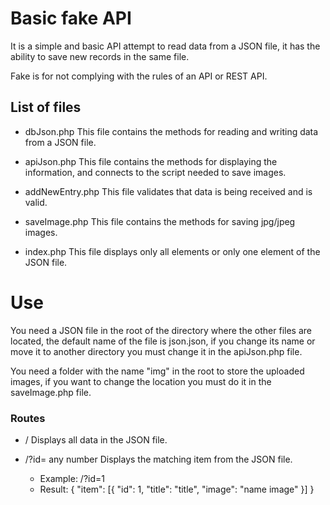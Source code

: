 # Basic fake API

It is a simple and basic API attempt to read data from a JSON file, it has the ability to save new records in the same file.

Fake is for not complying with the rules of an API or REST API.

## List of files

* dbJson.php This file contains the methods for reading and writing data from a JSON file.

* apiJson.php This file contains the methods for displaying the information, and connects to the script needed to save images.

* addNewEntry.php This file validates that data is being received and is valid.

* saveImage.php This file contains the methods for saving jpg/jpeg images.

* index.php This file displays only all elements or only one element of the JSON file.

# Use
You need a JSON file in the root of the directory where the other files are located, the default name of the file is json.json, if you change its name or move it to another directory you must change it in the apiJson.php file.

You need a folder with the name "img" in the root to store the uploaded images, if you want to change the location you must do it in the saveImage.php file.

### Routes

* / Displays all data in the JSON file.

* /?id= any number Displays the matching item from the JSON file.
    * Example: /?id=1
    * Result: 
                {
                    "item": [{
    	                        "id": 1,
    	                        "title": "title",
    	                        "image": "name image"
                            }]
                }


